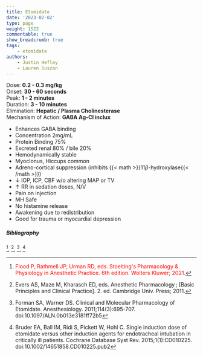 ```yaml
---
title: Etomidate
date: '2023-02-02'
type: page
weight: 1522
commentable: true
show_breadcrumb: true
tags: 
    - etomidate
authors: 
    - Justin Hefley
    - Lauren Suszan
---
```


Dose: **0.2 - 0.3 mg/kg**  
Onset: **30 - 60 seconds**  
Peak: **1 - 2 minutes**  
Duration: **3 - 10 minutes**  
Elimination: **Hepatic / Plasma Cholinesterase**  
Mechanism of Action: **GABA Ag-Cl inclux**  


- Enhances GABA binding
- Concentration 2mg/mL
- Protein Binding 75%
- Excreted renal 80% / bile 20%
- Hemodynamically stable
- Myoclonus, Hiccups common
- Adreno-cortical suppression (inhibits {{< math >}}11$\beta$-hydroxylase{{< /math >}})
- ↓ IOP, ICP, CBF w/o altering MAP or TV
- ↑ RR in sedation doses, N/V
- Pain on injection
- MH Safe
- No histamine release
- Awakening due to redistribution
- Good for trauma or myocardial depression


##### Bibliography
[^6], [^15], [^16], [^14]



[^1]:<span style="color:blue">Barash PG, Cullen BF, Stoelting RK, Cahalan MK, Stock MC, Ortega R, Sharar SR, Holt NF, eds. Clinical Anesthesia. 8th edition. Wolters Kluwer; 2017.</span>
[^2]: <span style="color:purple">Chestnut DH, Wong CA, Tsen LC, Ngan Kee WD, Beilin Y, Mhyre JM, Bateman BT, eds. 6th edition. Elsevier; 2020.</span>
[^3]: <span style="color:pink">Coté CJ, Lerman J, Anderson BJ. Coté and Lerman's A Practice of Anesthesia for Infants and Children. 6th edition. Elsevier; 2018.</span>
[^4]: <span style="color:brown">Ehrenwerth J, Eisenkraft J, Berry J, eds. Anesthesia Equipment: Principles and Applications. 3rd edition. Elsevier; 2020.</span>
[^5]: <span style="color:green">Farag E, Mounir-Soliman L, Brown DL. Brown's Atlas of Regional Anesthesia. 6th edition. Elsevier; 2020.</span>
[^6]: <span style="color:red">Flood P, Rathmell JP, Urman RD, eds. Stoelting's Pharmacology & Physiology in Anesthetic Practice. 6th edition. Wolters Kluwer; 2021.</span>
[^7]: <span style="color:yellow">Foster SD, Callahan MF, eds. A Professional Study and Resource Guide for the CRNA. 2nd edition. American Association of Nurse Anesthetists; 2011.</span>
[^8]: <span style="color:orange">Gropper MA, Cohen NH, Eriksson LI, Fleisher LA, Leslie K, Wiener-Kronish JP, eds. Miller's Anesthesia (Vols. 1-2). 9th edition. Elsevier; 2019.</span>
[^9]: <span style="color:indigo">Rosenblatt WH, Popescu WM. Master Techniques in Upper and Lower Airway Management. Wolters Kluwer (LWW); 2015.</span>
[^10]: <span style="color:teal">Hall JE, Hall ME. Guyton and Hall Textbook of Medical Physiology. 14th edition. Elsevier; 2020.</span>
[^11]: <span style="color:maroon">Hines RL, Jones SB, eds. Stoelting's Anesthesia and Co-existing Disease. 8th edition. Elsevier; 2021.</span>
[^12]: <span style="color:aquamarine">Jaffe RA, Schmiesing CA, Golianu B. Anesthesiologist's Manual of Surgical Procedures. 6th ed. Wolters Kluwer; 2020.</span>
[^13]: <span style="color:darkgreen">Nagelhout JJ, Elisha S, Heiner JS, eds. Nurse Anesthesia. 7th edition. Elsevier; 2020.</span>
[^14]: Bruder EA, Ball IM, Ridi S, Pickett W, Hohl C. Single induction dose of etomidate versus other induction agents for endotracheal intubation in critically ill patients. Cochrane Database Syst Rev. 2015;1(1):CD010225. doi:10.1002/14651858.CD010225.pub2
[^15]: Evers AS, Maze M, Kharasch ED, eds. Anesthetic Pharmacology ; [Basic Principles and Clinical Practice]. 2. ed. Cambridge Univ. Press; 2011.
[^16]: Forman SA, Warner DS. Clinical and Molecular Pharmacology of Etomidate. Anesthesiology. 2011;114(3):695-707. doi:10.1097/ALN.0b013e3181ff72b5
